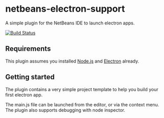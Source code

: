 # netbeans-electron-support
A simple plugin for the NetBeans IDE to launch electron apps. 

[![Build Status](https://travis-ci.org/travis-ci/travis-build.png?branch=master)](https://travis-ci.org/Mario-S/netbeans-electron-support/builds)

## Requirements ##
This plugin assumes you installed [Node.js](https://nodejs.org/en/) and [Electron](http://electron.atom.io/) already.

## Getting started ###
The plugin contains a very simple project template to help you build your first electron app.

The main.js file can be launched from the editor, or via the context menu. The plugin also supports debugging with node inspector.

